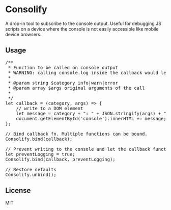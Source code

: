 # Consolify
 
A drop-in tool to subscribe to the console output. Useful for debugging JS scripts on a device where the console is not easily accessible like mobile device browsers. 
 
## Usage

<pre>
/**
 * Function to be called on console output
 * WARNING: calling console.log inside the callback would lead to an infinite recursion
 *
 * @param string $category info|warn|error
 * @param array $args original arguments of the call 
 *
 */
let callback = (category, args) => {
    // write to a DOM element
    let message = category + ": " + JSON.stringify(args) + "\n";
    document.getElementById('console').innerHTML += message; 
};

// Bind callback fn. Multiple functions can be bound.
Consolify.bind(callback); 

// Prevent writing to the console and let the callback function handle the args.
let preventLogging = true;  
Consolify.bind(callback, preventLogging); 

// Restore defaults
Consolify.unbind();    
</pre>

## License
MIT
